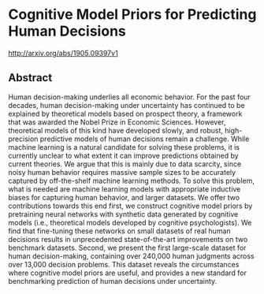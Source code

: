 # Cognitive Model Priors for Predicting Human Decisions
http://arxiv.org/abs/1905.09397v1
## Abstract
Human decision-making underlies all economic behavior. For the past four decades, human decision-making under uncertainty has continued to be explained by theoretical models based on prospect theory, a framework that was awarded the Nobel Prize in Economic Sciences. However, theoretical models of this kind have developed slowly, and robust, high-precision predictive models of human decisions remain a challenge. While machine learning is a natural candidate for solving these problems, it is currently unclear to what extent it can improve predictions obtained by current theories. We argue that this is mainly due to data scarcity, since noisy human behavior requires massive sample sizes to be accurately captured by off-the-shelf machine learning methods. To solve this problem, what is needed are machine learning models with appropriate inductive biases for capturing human behavior, and larger datasets. We offer two contributions towards this end first, we construct cognitive model priors by pretraining neural networks with synthetic data generated by cognitive models (i.e., theoretical models developed by cognitive psychologists). We find that fine-tuning these networks on small datasets of real human decisions results in unprecedented state-of-the-art improvements on two benchmark datasets. Second, we present the first large-scale dataset for human decision-making, containing over 240,000 human judgments across over 13,000 decision problems. This dataset reveals the circumstances where cognitive model priors are useful, and provides a new standard for benchmarking prediction of human decisions under uncertainty.